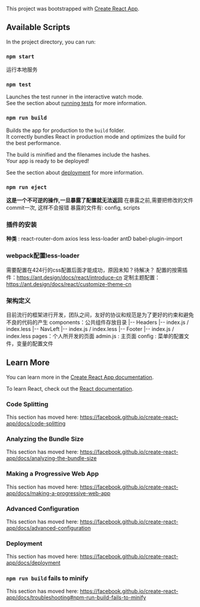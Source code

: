 This project was bootstrapped with [Create React App](https://github.com/facebook/create-react-app).

## Available Scripts

In the project directory, you can run:

### `npm start`
运行本地服务

### `npm test`

Launches the test runner in the interactive watch mode.<br>
See the section about [running tests](https://facebook.github.io/create-react-app/docs/running-tests) for more information.

### `npm run build`

Builds the app for production to the `build` folder.<br>
It correctly bundles React in production mode and optimizes the build for the best performance.

The build is minified and the filenames include the hashes.<br>
Your app is ready to be deployed!

See the section about [deployment](https://facebook.github.io/create-react-app/docs/deployment) for more information.

### `npm run eject`

**这是一个不可逆的操作,一旦暴露了配置就无法返回**
在暴露之前,需要把修改的文件commit一次, 这样不会报错
暴露的文件有: config, scripts

### 插件的安装
**种类** : react-router-dom axios less less-loader antD  babel-plugin-import

### webpack配置less-loader
需要配置在424行的css配置后面才能成功，原因未知？待解决？
配置的按需插件：https://ant.design/docs/react/introduce-cn
定制主题配置： https://ant.design/docs/react/customize-theme-cn

### 架构定义
目前流行的框架进行开发，团队之间，友好的协议和规范是为了更好的约束和避免不良的代码的产生
components：公共组件存放目录
|-- Headers
  |-- index.js / index.less
|-- NavLeft
  |-- index.js / index.less
|-- Footer
  |-- index.js / index.less
pages：个人所开发的页面
admin.js : 主页面
config : 菜单的配置文件，变量的配置文件

## Learn More

You can learn more in the [Create React App documentation](https://facebook.github.io/create-react-app/docs/getting-started).

To learn React, check out the [React documentation](https://reactjs.org/).

### Code Splitting

This section has moved here: https://facebook.github.io/create-react-app/docs/code-splitting

### Analyzing the Bundle Size

This section has moved here: https://facebook.github.io/create-react-app/docs/analyzing-the-bundle-size

### Making a Progressive Web App

This section has moved here: https://facebook.github.io/create-react-app/docs/making-a-progressive-web-app

### Advanced Configuration

This section has moved here: https://facebook.github.io/create-react-app/docs/advanced-configuration

### Deployment

This section has moved here: https://facebook.github.io/create-react-app/docs/deployment

### `npm run build` fails to minify

This section has moved here: https://facebook.github.io/create-react-app/docs/troubleshooting#npm-run-build-fails-to-minify
